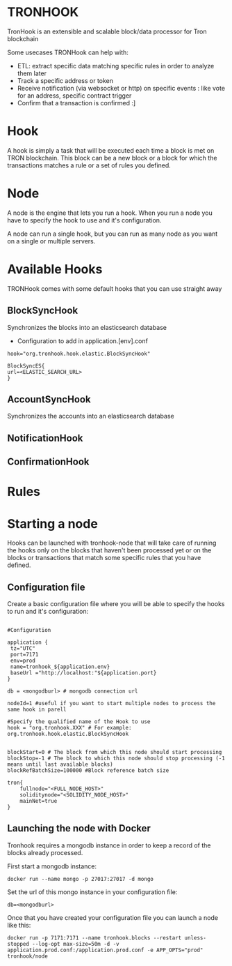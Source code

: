 # TRONHOOK

TronHook is an extensible and scalable block/data processor for Tron blockchain

Some usecases TRONHook can help with:
- ETL: extract specific data matching specific rules in order to analyze them later
- Track a specific address or token
- Receive notification (via websocket or http) on specific events : like vote for an address, specific contract trigger
- Confirm that a transaction is confirmed :]

# Hook
A hook is simply a task that will be executed each time a block is met on TRON blockchain. This block can be a new block or a block for which the transactions matches a rule or a set of rules you defined.

# Node
A node is the engine that lets you run a hook. When you run a node you have to specify the hook to use and it's configuration.

A node can run a single hook, but you can run as many node as you want on a single or multiple servers.

# Available Hooks
TRONHook comes with some default hooks that you can use straight away

## BlockSyncHook 

Synchronizes the blocks into an elasticsearch database

- Configuration to add in application.[env].conf
```
hook="org.tronhook.hook.elastic.BlockSyncHook"

BlockSyncES{
url=<ELASTIC_SEARCH_URL>
}

```
## AccountSyncHook
Synchronizes the accounts into an elasticsearch database

## NotificationHook

## ConfirmationHook

# Rules

# Starting a node
Hooks can be launched with tronhook-node that will take care of running the hooks only on the blocks that haven't been processed yet or on the blocks or transactions that match some specific rules that you have defined.

## Configuration file

 Create a basic configuration file where you will be able to specify the hooks to run and it's configuration:

```

#Configuration

application {
 tz="UTC"
 port=7171
 env=prod
 name=tronhook_${application.env}
 baseUrl ="http://localhost:"${application.port}
}

db = <mongodburl> # mongodb connection url

nodeId=1 #useful if you want to start multiple nodes to process the same hook in parell

#Specify the qualified name of the Hook to use
hook = "org.tronhook.XXX" # For example: org.tronhook.hook.elastic.BlockSyncHook


blockStart=0 # The block from which this node should start processing
blockStop=-1 # The block to which this node should stop processing (-1 means until last available blocks)
blockRefBatchSize=100000 #Block reference batch size

tron{
	fullnode="<FULL_NODE_HOST>"
	soliditynode="<SOLIDITY_NODE_HOST>"
	mainNet=true
}

```

## Launching the node with Docker

Tronhook requires a mongodb instance in order to keep a record of the blocks already processed.

First start a mongodb instance:
```
docker run --name mongo -p 27017:27017 -d mongo
```
Set the url of this mongo instance in your configuration file:
```
db=<mongodburl>
```
Once that you have created your configuration file you can launch a node like this:
```
docker run -p 7171:7171 --name tronhook.blocks --restart unless-stopped --log-opt max-size=50m -d -v application.prod.conf:/application.prod.conf -e APP_OPTS="prod" tronhook/node
```
